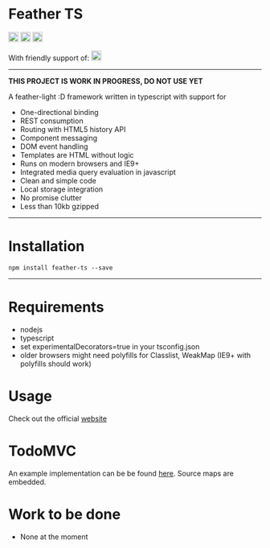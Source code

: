# Feather TS

<img src="http://cd.feather-ts.com/mendrik/feather/badge/?branch=master" height="20">&nbsp;<img src="http://dist.feather-ts.com/size.svg" height="20">&nbsp;<img src="http://www.feather-ts.com/images/licence.svg" height="20">

With friendly support of:
<a href="http://www.browserstack.com"><img src="http://dist.feather-ts.com/browserstack.svg" height="20"></a>

---
**THIS PROJECT IS WORK IN PROGRESS, DO NOT USE YET**

A feather-light :D framework written in typescript with support for

* One-directional binding
* REST consumption
* Routing with HTML5 history API
* Component messaging
* DOM event handling
* Templates are HTML without logic
* Runs on modern browsers and IE9+
* Integrated media query evaluation in javascript
* Clean and simple code
* Local storage integration
* No promise clutter
* Less than 10kb gzipped

---

# Installation
```
npm install feather-ts --save
```
---

# Requirements

- nodejs
- typescript
- set experimentalDecorators=true in your tsconfig.json
- older browsers might need polyfills for Classlist, WeakMap (IE9+ with polyfills should work)

# Usage

Check out the official [website](http://www.feather-ts.com)

# TodoMVC

An example implementation can be be found [here](http://todo.feather-ts.com/). Source maps are embedded.

# Work to be done

- None at the moment
